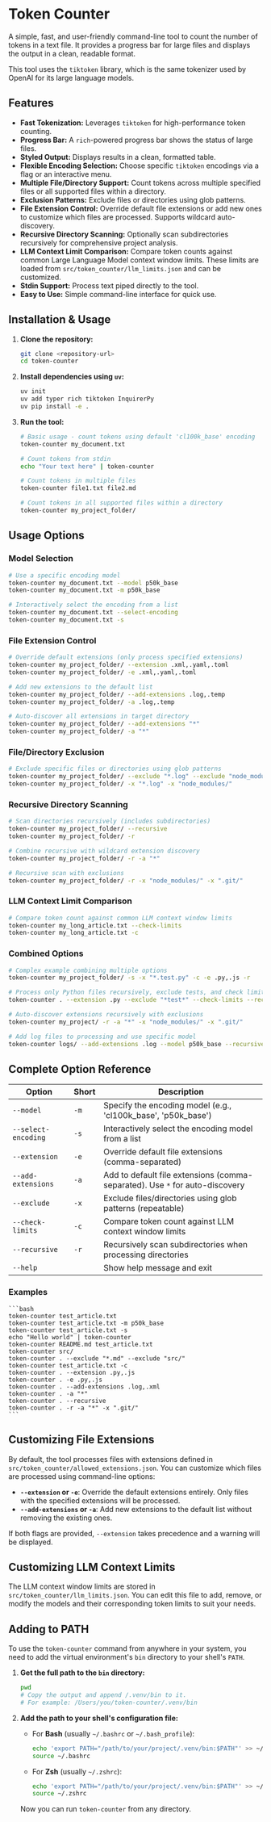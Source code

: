 # Token Counter

A simple, fast, and user-friendly command-line tool to count the number of tokens in a text file. It provides a progress bar for large files and displays the output in a clean, readable format.

This tool uses the `tiktoken` library, which is the same tokenizer used by OpenAI for its large language models.

## Features

-   **Fast Tokenization:** Leverages `tiktoken` for high-performance token counting.
-   **Progress Bar:** A `rich`-powered progress bar shows the status of large files.
-   **Styled Output:** Displays results in a clean, formatted table.
-   **Flexible Encoding Selection:** Choose specific `tiktoken` encodings via a flag or an interactive menu.
-   **Multiple File/Directory Support:** Count tokens across multiple specified files or all supported files within a directory.
-   **Exclusion Patterns:** Exclude files or directories using glob patterns.
-   **File Extension Control:** Override default file extensions or add new ones to customize which files are processed. Supports wildcard auto-discovery.
-   **Recursive Directory Scanning:** Optionally scan subdirectories recursively for comprehensive project analysis.
-   **LLM Context Limit Comparison:** Compare token counts against common Large Language Model context window limits. These limits are loaded from `src/token_counter/llm_limits.json` and can be customized.
-   **Stdin Support:** Process text piped directly to the tool.
-   **Easy to Use:** Simple command-line interface for quick use.

## Installation & Usage

1.  **Clone the repository:**

    ```bash
    git clone <repository-url>
    cd token-counter
    ```

2.  **Install dependencies using `uv`:**

    ```bash
    uv init
    uv add typer rich tiktoken InquirerPy
    uv pip install -e .
    ```

3.  **Run the tool:**

    ```bash
    # Basic usage - count tokens using default 'cl100k_base' encoding
    token-counter my_document.txt

    # Count tokens from stdin
    echo "Your text here" | token-counter

    # Count tokens in multiple files
    token-counter file1.txt file2.md

    # Count tokens in all supported files within a directory
    token-counter my_project_folder/
    ```

## Usage Options

### Model Selection
```bash
# Use a specific encoding model
token-counter my_document.txt --model p50k_base
token-counter my_document.txt -m p50k_base

# Interactively select the encoding from a list
token-counter my_document.txt --select-encoding
token-counter my_document.txt -s
```

### File Extension Control
```bash
# Override default extensions (only process specified extensions)
token-counter my_project_folder/ --extension .xml,.yaml,.toml
token-counter my_project_folder/ -e .xml,.yaml,.toml

# Add new extensions to the default list
token-counter my_project_folder/ --add-extensions .log,.temp
token-counter my_project_folder/ -a .log,.temp

# Auto-discover all extensions in target directory
token-counter my_project_folder/ --add-extensions "*"
token-counter my_project_folder/ -a "*"
```

### File/Directory Exclusion
```bash
# Exclude specific files or directories using glob patterns
token-counter my_project_folder/ --exclude "*.log" --exclude "node_modules/"
token-counter my_project_folder/ -x "*.log" -x "node_modules/"
```

### Recursive Directory Scanning
```bash
# Scan directories recursively (includes subdirectories)
token-counter my_project_folder/ --recursive
token-counter my_project_folder/ -r

# Combine recursive with wildcard extension discovery
token-counter my_project_folder/ -r -a "*"

# Recursive scan with exclusions
token-counter my_project_folder/ -r -x "node_modules/" -x ".git/"
```

### LLM Context Limit Comparison
```bash
# Compare token count against common LLM context window limits
token-counter my_long_article.txt --check-limits
token-counter my_long_article.txt -c
```

### Combined Options
```bash
# Complex example combining multiple options
token-counter my_project_folder/ -s -x "*.test.py" -c -e .py,.js -r

# Process only Python files recursively, exclude tests, and check limits
token-counter . --extension .py --exclude "*test*" --check-limits --recursive

# Auto-discover extensions recursively with exclusions
token-counter my_project/ -r -a "*" -x "node_modules/" -x ".git/"

# Add log files to processing and use specific model
token-counter logs/ --add-extensions .log --model p50k_base --recursive
```

## Complete Option Reference

| Option | Short | Description |
|--------|-------|-------------|
| `--model` | `-m` | Specify the encoding model (e.g., 'cl100k_base', 'p50k_base') |
| `--select-encoding` | `-s` | Interactively select the encoding model from a list |
| `--extension` | `-e` | Override default file extensions (comma-separated) |
| `--add-extensions` | `-a` | Add to default file extensions (comma-separated). Use `*` for auto-discovery |
| `--exclude` | `-x` | Exclude files/directories using glob patterns (repeatable) |
| `--check-limits` | `-c` | Compare token count against LLM context window limits |
| `--recursive` | `-r` | Recursively scan subdirectories when processing directories |
| `--help` | | Show help message and exit |

### Examples

    ```bash
    token-counter test_article.txt
    token-counter test_article.txt -m p50k_base
    token-counter test_article.txt -s
    echo "Hello world" | token-counter
    token-counter README.md test_article.txt
    token-counter src/
    token-counter . --exclude "*.md" --exclude "src/"
    token-counter test_article.txt -c
    token-counter . --extension .py,.js
    token-counter . -e .py,.js
    token-counter . --add-extensions .log,.xml
    token-counter . -a "*" 
    token-counter . --recursive
    token-counter . -r -a "*" -x ".git/"
    ```

## Customizing File Extensions

By default, the tool processes files with extensions defined in `src/token_counter/allowed_extensions.json`. You can customize which files are processed using command-line options:

-   **`--extension` or `-e`**: Override the default extensions entirely. Only files with the specified extensions will be processed.
-   **`--add-extensions` or `-a`**: Add new extensions to the default list without removing the existing ones.

If both flags are provided, `--extension` takes precedence and a warning will be displayed.

## Customizing LLM Context Limits

The LLM context window limits are stored in `src/token_counter/llm_limits.json`. You can edit this file to add, remove, or modify the models and their corresponding token limits to suit your needs.

## Adding to PATH

To use the `token-counter` command from anywhere in your system, you need to add the virtual environment's `bin` directory to your shell's `PATH`.

1.  **Get the full path to the `bin` directory:**

    ```bash
    pwd
    # Copy the output and append /.venv/bin to it.
    # For example: /Users/you/token-counter/.venv/bin
    ```

2.  **Add the path to your shell's configuration file:**

    -   For **Bash** (usually `~/.bashrc` or `~/.bash_profile`):

        ```bash
        echo 'export PATH="/path/to/your/project/.venv/bin:$PATH"' >> ~/.bashrc
        source ~/.bashrc
        ```

    -   For **Zsh** (usually `~/.zshrc`):

        ```bash
        echo 'export PATH="/path/to/your/project/.venv/bin:$PATH"' >> ~/.zshrc
        source ~/.zshrc
        ```

    Now you can run `token-counter` from any directory.
